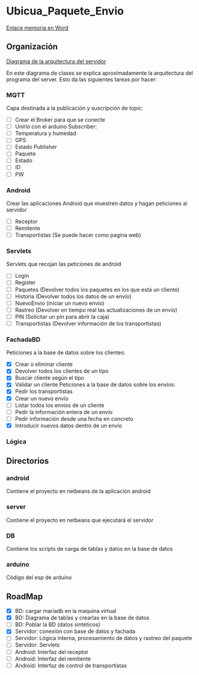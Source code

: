 # Ubicua_Paquete_Envio

[Enlace memoria en Word](https://docs.google.com/document/d/1EwQTDTlvPVAPi7CF_E9ypvhFXsR4SJYN-_lQEtFpixw/edit?usp=sharing)

## Organización

[Diagrama de la arquitectura del servidor](\images\Diagrama-ubicua.drawio.png)

En este diagrama de clases se explica aproximadamente la arquitectura del programa del server. Esto da las siguientes tareas por hacer:
### MQTT
Capa destinada a la publicación y suscripción de topic:
- [ ] Crear el Broker para que se conecte
- [ ] Unirlo con el arduino
Subscriber:
- [ ] Temperatura y humedad
- [ ] GPS
- [ ] Estado
Publisher
- [ ] Paquete
- [ ] Estado
- [ ] ID
- [ ] PW

### Android
Crear las aplicaciones Android que muestren datos y hagan peticiones al servidor
- [ ] Receptor
- [ ] Remitente
- [ ] Transportistas (Se puede hacer como pagina web)

### Servlets
Servlets que recojan las peticiones de android
- [ ] Login
- [ ] Register
- [ ] Paquetes (Devolver todos los paquetes en los que está un cliente)
- [ ] Historia (Devolver todos los datos de un envío)
- [ ] NuevoEnvio (iniciar un nuevo envío)
- [ ] Rastreo (Devolver en tiempo real las actualizaciones de un envío)
- [ ] PIN (Solicitar un pin para abrir la caja)
- [ ] Transportistas (Devolver información de los transportistas)

### FachadaBD
Peticiones a la base de datos sobre los clientes:
- [X] Crear o eliminar cliente
- [X] Devolver todos los clientes de un tipo
- [X] Buscar cliente según el tipo
- [X] Validar un cliente
Peticiones a la base de datos sobre los envíos:
- [X] Pedir los transportistas
- [X] Crear un nuevo envío
- [ ] Listar todos los envíos de un cliente
- [ ] Pedir la información entera de un envío
- [ ] Pedir información desde una fecha en concreto
- [X] Introducir nuevos datos dentro de un envío

### Lógica

## Directorios

### android
Contiene el proyecto en netbeans de la aplicación android

### server
Contiene el proyecto en netbeans que ejecutará el servidor

### DB 
Contiene los scripts de carga de tablas y datos en la base de datos

### arduino
Código del esp de arduino

## RoadMap

- [X] BD: cargar mariadb en la maquina virtual
- [X] BD: Diagrama de tablas y crearlas en la base de datos
- [ ] BD: Poblar la BD (datos sintéticos)
- [X] Servidor: conexión con base de datos y fachada
- [ ] Servidor: Lógica interna, procesamiento de datos y rastreo del paquete
- [ ] Servidor: Servlets
- [ ] Android: Interfaz del receptor
- [ ] Android: Interfaz del remitente
- [ ] Android: Interfaz de control de transportistas

